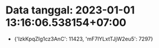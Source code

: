 # Data tanggal: 2023-01-01 13:16:06.538154+07:00

* {'IzkKpqZIg1cz3AnC': 11423, 'mF7lYLxtTJjW2eu5': 7297}
